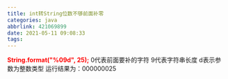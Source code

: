 ```yaml
---
title: int转String位数不够前面补零
categories: java
abbrlink: 421069899
date: 2021-05-11 09:08:33
tags:
---
```


**<font color="#ff0000">String.format("%09d", 25);</font>** 
0代表前面要补的字符
9代表字符串长度
d表示参数为整数类型
运行结果为：000000025